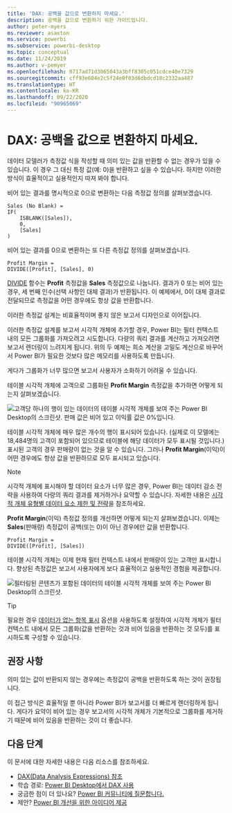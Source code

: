 ```yaml
---
title: 'DAX: 공백을 값으로 변환하지 마세요.'
description: 공백을 값으로 변환하기 위한 가이드입니다.
author: peter-myers
ms.reviewer: asaxton
ms.service: powerbi
ms.subservice: powerbi-desktop
ms.topic: conceptual
ms.date: 11/24/2019
ms.author: v-pemyer
ms.openlocfilehash: 0717ad71d3065043a3bff8305c051cdce40e7329
ms.sourcegitcommit: cff93e604e2c5f24e0f03d6dbdcd10c2332aa487
ms.translationtype: HT
ms.contentlocale: ko-KR
ms.lasthandoff: 09/22/2020
ms.locfileid: "90965069"
---
```

# <a name="dax-avoid-converting-blanks-to-values"></a>DAX: 공백을 값으로 변환하지 마세요.

데이터 모델러가 측정값 식을 작성할 때 의미 있는 값을 반환할 수 없는 경우가 있을 수 있습니다. 이 경우 그 대신 특정 값(예: 0)을 반환하고 싶을 수 있습니다. 하지만 이러한 방식이 효율적이고 실용적인지 따져 봐야 합니다.

비어 있는 결과를 명시적으로 0으로 변환하는 다음 측정값 정의를 살펴보겠습니다.

```dax
Sales (No Blank) =
IF(
    ISBLANK([Sales]),
    0,
    [Sales]
)
```

비어 있는 결과를 0으로 변환하는 또 다른 측정값 정의를 살펴보겠습니다.

```dax
Profit Margin =
DIVIDE([Profit], [Sales], 0)
```

[DIVIDE](/dax/divide-function-dax) 함수는 **Profit** 측정값을 **Sales** 측정값으로 나눕니다. 결과가 0 또는 비어 있는 경우, 세 번째 인수(선택 사항인 대체 결과)가 반환됩니다. 이 예제에서, 0이 대체 결과로 전달되므로 측정값을 어떤 경우에도 항상 값을 반환합니다.

이러한 측정값 설계는 비효율적이며 좋지 않은 보고서 디자인으로 이어집니다.

이러한 측정값 설계를 보고서 시각적 개체에 추가할 경우, Power BI는 필터 컨텍스트 내의 모든 그룹화를 가져오려고 시도합니다. 다량의 쿼리 결과를 계산하고 가져오려면 보고서 렌더링이 느려지게 됩니다. 위의 두 예제는 희소 계산을 고밀도 계산으로 바꾸어서 Power BI가 필요한 것보다 많은 메모리를 사용하도록 만듭니다.

게다가 그룹화가 너무 많으면 보고서 사용자가 소화하기 어려울 수 있습니다.

테이블 시각적 개체에 고객으로 그룹화된 **Profit Margin** 측정값을 추가하면 어떻게 되는지 살펴보겠습니다.

![고객당 하나의 행이 있는 데이터의 테이블 시각적 개체를 보여 주는 Power BI Desktop의 스크린샷. 판매 값은 비어 있고 이익률 값은 0%입니다. ](media/dax-avoid-converting-blank/table-visual-poor.png)

테이블 시각적 개체에 매우 많은 개수의 행이 표시되어 있습니다. (실제로 이 모델에는 18,484명의 고객이 포함되어 있으므로 테이블에 해당 데이터가 모두 표시될 것입니다.) 표시된 고객의 경우 판매량이 없는 것을 알 수 있습니다. 그러나 **Profit Margin**(이익)이 어떤 경우에도 항상 값을 반환하므로 모두 표시되고 있습니다.

> [!NOTE]
> 시각적 개체에 표시해야 할 데이터 요소가 너무 많은 경우, Power BI는 데이터 감소 전략을 사용하여 다량의 쿼리 결과를 제거하거나 요약할 수 있습니다. 자세한 내용은 [시각적 개체 유형별 데이터 요소 제한 및 전략](../visuals/power-bi-data-points.md)을 참조하세요.

**Profit Margin**(이익) 측정값 정의를 개선하면 어떻게 되는지 살펴보겠습니다. 이제는 **Sales**(판매량) 측정값이 공백(또는 0)이 아닌 경우에만 값을 반환합니다.

```dax
Profit Margin =
DIVIDE([Profit], [Sales])
```

테이블 시각적 개체는 이제 현재 필터 컨텍스트 내에서 판매량이 있는 고객만 표시합니다. 향상된 측정값은 보고서 사용자에게 보다 효율적이고 실용적인 경험을 제공합니다.

![필터링된 콘텐츠가 포함된 데이터의 테이블 시각적 개체를 보여 주는 Power BI Desktop의 스크린샷.](media/dax-avoid-converting-blank/table-visual-good.png)

> [!TIP]
> 필요한 경우 [데이터가 없는 항목 표시](../create-reports/desktop-show-items-no-data.md) 옵션을 사용하도록 설정하여 시각적 개체가 필터 컨텍스트 내에서 모든 그룹화(값을 반환하는 것과 비어 있음을 반환하는 것 모두)를 표시하도록 구성할 수 있습니다.

## <a name="recommendation"></a>권장 사항

의미 있는 값이 반환되지 않는 경우에는 측정값이 공백을 반환하도록 하는 것이 권장됩니다.

이 접근 방식은 효율적일 뿐 아니라 Power BI가 보고서를 더 빠르게 렌더링하게 됩니다. 게다가 요약이 비어 있는 경우 보고서의 시각적 개체가 기본적으로 그룹화를 제거하기 때문에 비어 있음을 반환하는 것이 더 좋습니다.

## <a name="next-steps"></a>다음 단계

이 문서에 대한 자세한 내용은 다음 리소스를 참조하세요.

- [DAX(Data Analysis Expressions) 참조](/dax/)
- 학습 경로: [Power BI Desktop에서 DAX 사용](/learn/paths/dax-power-bi/)
- 궁금한 점이 더 있나요? [Power BI 커뮤니티에 질문합니다.](https://community.powerbi.com/)
- 제안? [Power BI 개선을 위한 아이디어 제공](https://ideas.powerbi.com)